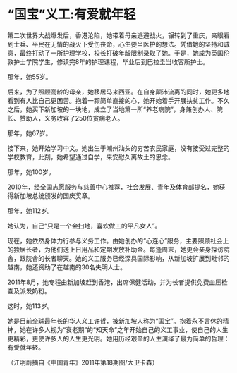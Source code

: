 # “国宝”义工:有爱就年轻

第二次世界大战爆发后，香港沦陷，她带着母亲逃避战火，辗转到了重庆，亲眼看到士兵、平民在无情的战火下受伤丧命，心生要当医护的想法。凭借她的坚持和诚意，最终打动了一所护理学校，校长打破年龄限制录取了她。于是，她成为英国伦敦护士学院学生，修读完8年的护理课程，毕业后到巴拉圭当收容所护士。 

那年，她55岁。 

后来，为了照顾高龄的母亲，她移居马来西亚。在自身颠沛流离的同时，她更多地看到有人比自己更困苦。抱着一颗简单直接的心，她开始着手开展扶贫工作。不久之后，她买下新加坡的一块地，成立了当地第一所“养老病院”，身兼创办人、院长、赞助人，义务收容了250位贫病老人。 

那年，她67岁。 

接下来，她开始学习中文。她出生于潮州汕头的穷苦农民家庭，没有接受过完整的学校教育，此刻，她希望通过自学，来安慰久离故土的思念。 

那年，她100岁。 

2010年，经全国志愿服务与慈善中心推荐，社会发展、青年及体育部提名，她获得新加坡总统颁发的国庆奖章。 

那年，她112岁。 

她认为，自己“只是一个会扫地，喜欢做工的平凡女人”。 

现在，她依然身体力行参与义务工作。由她创办的“心连心”服务，主要照顾社会上的独居长者，为他们送上日用品和定期发放补助金。每逢周末，她更会亲身探访院舍，跟院舍的长者聊天。她的义工服务已经深具国际影响，从新加坡扩展到毗邻的越南，她还资助了在越南的30名失明人士。 

2011年8月，她专程由新加坡赶到香港，出席保健活动，并为长者提供免费血压检查及派发奶粉。 

这时，她113岁。 

她是目前全球最年长的华人义工许哲，被新加坡人称为“国宝”。抱着永不言休的精神，她在许多人视为“衰老期”的“知天命”之年开始自己的义工事业，使自己的人生更精彩，更使许多人的人生更光明。她用历经艰辛的人生演绎了最为简单的哲理：有爱就年轻。 

（江明蔚摘自《中国青年》2011年第18期图/大卫卡森）